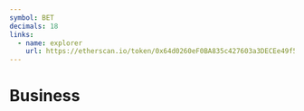 ```yaml
---
symbol: BET
decimals: 18
links:
  - name: explorer
    url: https://etherscan.io/token/0x64d0260eF0BA835c427603a3DECEe49f539653E9
---
```


# Business
